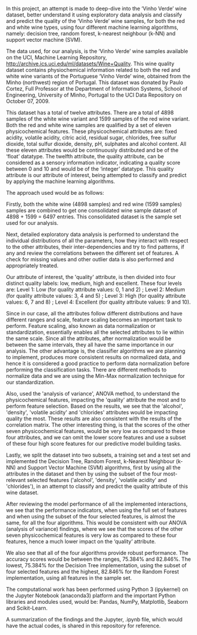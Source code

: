 

In this project, an attempt is made to deep-dive into the ‘Vinho Verde’ wine dataset, better understand it using exploratory data analysis and classify and predict the quality of the ‘Vinho Verde’ wine samples, for both the red and white wine types, using four different machine learning algorithms, namely: decision tree, random forest, k-nearest neighbour (k-NN) and support vector machine (SVM).  

The data used, for our analysis, is the ‘Vinho Verde’ wine samples available on the UCI, Machine Learning Repository, 
http://archive.ics.uci.edu/ml/datasets/Wine+Quality. This wine quality dataset contains physiochemical information related to both the red and white wine variants of the Portuguese ‘Vinho Verde’ wine, obtained from the Minho (northwest) region of Portugal. This dataset was donated by Paulo Cortez, Full Professor at the Department of Information Systems, School of Engineering, University of Minho, Portugal to the UCI Data Repository on October 07, 2009. 

This dataset has a total of twelve attributes. There are a total of 4898 samples of the white wine variant and 1599 samples of the red wine variant. Both the red and white wine samples are qualified by a set of eleven physicochemical features. These physicochemical attributes are: fixed acidity, volatile acidity, citric acid, residual sugar, chlorides, free sulfur dioxide, total sulfur dioxide, density, pH, sulphates and alcohol content. All these eleven attributes would be continuously distributed and be of the ‘float’ datatype. The twelfth attribute, the quality attribute, can be considered as a sensory information indicator, indicating a quality score between 0 and 10 and would be of the ‘integer’ datatype. This quality attribute is our attribute of interest, being attempted to classify and predict by applying the machine learning algorithms.

The approach used would be as follows:

Firstly, both the white wine (4898 samples) and red wine (1599 samples) samples are combined to get one consolidated wine sample dataset of 4898 + 1599 = 6497 entries. This consolidated dataset is the sample set used for our analysis.  

Next, detailed exploratory data analysis is performed to understand the individual distributions of all the parameters, how they interact with respect to the other attributes, their inter-dependencies and try to find patterns, if any and review the correlations between the different set of features. A check for missing values and other outlier data is also performed and appropriately treated. 

Our attribute of interest, the 'quality' attribute, is then divided into four distinct quality labels: low, medium, high and excellent.
These four levels are: Level 1: Low (for quality attribute values: 0, 1 and 2) ; Level 2: Medium (for quality attribute values: 3, 4 and 5) ; Level 3: High (for quality attribute values: 6, 7 and 8) ; Level 4: Excellent (for quality attribute values: 9 and 10).

Since in our case, all the attributes follow different distributions and have different ranges and scale, feature scaling becomes an important task to perform. Feature scaling, also known as data normalization or standardization, essentially enables all the selected attributes to lie within the same scale. Since all the attributes, after normalization would be between the same intervals, they all have the same importance in our analysis. The other advantage is, the classifier algorithms we are planning to implement, produces more consistent results on normalized data, and hence it is considered a good practice to perform data normalization before performing the classification tasks. There are different methods to normalize data and we are using the Min-Max normalization technique for our standardization. 

Also, used the 'analysis of variance', ANOVA method, to understand the physicochemical features, impacting the 'quality' attribute the most and to perform feature selection. Based on the results, we see that the 'alcohol', 'density', 'volatile acidity' and 'chlorides' attributes would be impacting quality the most. These results are also consistent with the results of the correlation matrix. The other interesting thing, is that the scores of the other seven physicochemical features, would be very low as compared to these four attributes, and we can omit the lower score features and use a subset of these four high score features for our predictive model building tasks. 

Lastly, we split the dataset into two subsets, a training set and a test set and implemented the Decision Tree, Random Forest, k-Nearest Neighbour (k-NN) and Support Vector Machine (SVM) algorithms, first by using all the attributes in the dataset and then by using the subset of the four most-relevant selected features ('alcohol', 'density', 'volatile acidity' and 'chlorides'), in an attempt to classify and predict the quality attribute of this wine dataset.

After reviewing the model performance of all the implemented interactions, we see that the performance indicators, when using the full set of features and when using the subset of the four selected features, is almost the same, for all the four algorithms. This would be consistent with our ANOVA (analysis of variance) findings, where we see that the scores of the other seven physicochemical features is very low as compared to these four features, hence a much lower impact on the ‘quality’ attribute. 

We also see that all of the four algorithms provide robust performance. The accuracy scores would be between the ranges, 75.384% and 82.846%. The lowest, 75.384% for the Decision Tree implementation, using the subset of four selected features and the highest, 82.846% for the Random Forest implementation, using all features in the sample set. 

The computational work has been performed using Python 3 (ipykernel) on the Jupyter Notebook (anaconda3) platform and the important Python libraries and modules used, would be: Pandas, NumPy, Matplotlib, Seaborn and Scikit-Learn.

A summarization of the findings and the Jupyter, .ipynb file, which would have the actual codes, is shared in this repository for reference.  

